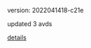 version: 2022041418-c21e

updated 3 avds

[details](https://github.com/0x74f917491bfa7ebfa379/ali_avd_db/blob/master/change_log/2022/04/14/18/c21e.txt)